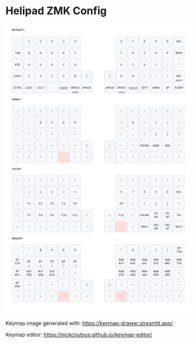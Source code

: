 # Helipad ZMK Config

![Keymap Image](images/helipad.svg)

Keymap image generated with: https://keymap-drawer.streamlit.app/

Keymap editor: https://nickcoutsos.github.io/keymap-editor/
